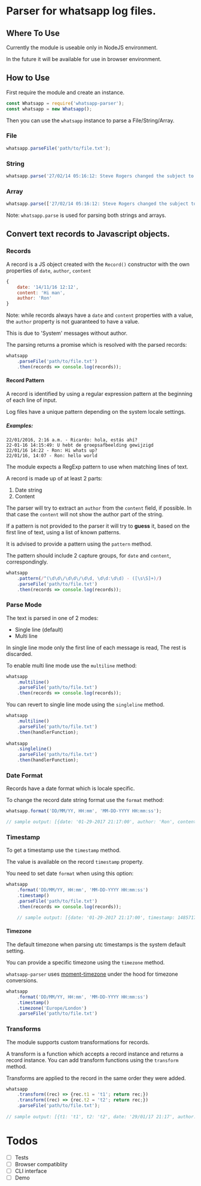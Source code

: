 ﻿# Parser for whatsapp log files.

## Where To Use
Currently the module is useable only in NodeJS environment.

In the future it will be available for use in browser environment.

## How to Use
First require the module and create an instance.

```js
const Whatsapp = require('whatsapp-parser');
const whatsapp = new Whatsapp();
```
Then you can use the `whatsapp` instance to parse a File/String/Array.

### File
```js
whatsapp.parseFile('path/to/file.txt');
```

### String
```js
whatsapp.parse('27/02/14 05:16:12: Steve Rogers changed the subject to "The Avengers"\n27/02/14 05:16:18: Tony Stark was added');
```

### Array
```js
whatsapp.parse(['27/02/14 05:16:12: Steve Rogers changed the subject to "The Avengers"', '27/02/14 05:16:18: Tony Stark was added']);
```

Note: `whatsapp.parse` is used for parsing both strings and arrays.

## Convert text records to Javascript objects.

### Records
A record is a JS object created with the `Record()` constructor with the own properties of `date`, `author`, `content`
```js
{
	date: '14/11/16 12:12',
	content: 'Hi man',
	author: 'Ron'
}
```

Note: while records always have a `date` and `content` properties with a value, the `author` property is not guaranteed
to have a value.

This is due to 'System' messages without author.

The parsing returns a promise which is resolved with the parsed records:
```js
whatsapp
	.parseFile('path/to/file.txt')
	.then(records => console.log(records));
```

#### Record Pattern
A record is identified by using a regular expression pattern at the beginning of each line of input.

Log files have a unique pattern depending on the system locale settings.

##### Examples:
```
22/01/2016, 2:16 a.m. - Ricardo: hola, estás ahí?
22-01-16 14:15:49: U hebt de groepsafbeelding gewijzigd
22/01/16 14:22 - Ron: Hi whats up?
22/01/16, 14:07 - Ron: hello world
```

The module expects a RegExp pattern to use when matching lines of text.

A record is made up of at least 2 parts:

1. Date string
2. Content

The parser will try to extract an `author` from the `content` field, if possible. 
In that case the `content` will not show the author part of the string.

If a pattern is not provided to the parser it will try to **guess** it, based on the first line of text, using a list of known patterns.

It is advised to provide a pattern using the `pattern` method.

The pattern should include 2 capture groups, for `date` and `content`, correspondingly.

```js
whatsapp
	.pattern(/^(\d\d\/\d\d\/\d\d, \d\d:\d\d) - ([\s\S]+)/)
	.parseFile('path/to/file.txt')
	.then(records => console.log(records));
```

### Parse Mode
The text is parsed in one of 2 modes: 
- Single line (default)
- Multi line

In single line mode only the first line of each message is read,
The rest is discarded.

To enable multi line mode use the `multiline` method:
```js
whatsapp
	.multiline()
	.parseFile('path/to/file.txt')
	.then(records => console.log(records));
```

You can revert to single line mode using the `singleline` method.
```js
whatsapp
	.multiline()
	.parseFile('path/to/file.txt')
	.then(handlerFunction);
	
whatsapp
	.singleline()
	.parseFile('path/to/file.txt')
	.then(handlerFunction);
```

### Date Format
Records have a date format which is locale specific.

To change the record date string format use the `format` method:
```js
whatsapp.format('DD/MM/YY, HH:mm', 'MM-DD-YYYY HH:mm:ss');

// sample output: [{date: '01-29-2017 21:17:00', author: 'Ron', content: 'foo'}]
```

### Timestamp
To get a timestamp use the `timestamp` method.

The value is available on the record `timestamp` property.

You need to set date `format` when using this option:

```js
whatsapp
	.format('DD/MM/YY, HH:mm', 'MM-DD-YYYY HH:mm:ss')
	.timestamp()
	.parseFile('path/to/file.txt')
	.then(records => console.log(records));

	// sample output: [{date: '01-29-2017 21:17:00', timestamp: 1485717420000, author: 'Ron', content: 'foo'}]
```

#### Timezone
The default timezone when parsing utc timestamps is the system default setting.

You can provide a specific timezone using the `timezone` method.

`whatsapp-parser` uses [moment-timezone](http://momentjs.com/timezone/) under the hood for timezone conversions.

```js
whatsapp
	.format('DD/MM/YY, HH:mm', 'MM-DD-YYYY HH:mm:ss')
	.timestamp()
	.timezone('Europe/London')
	.parseFile('path/to/file.txt')
```

### Transforms
The module supports custom transformations for records.

A transform is a function which accepts a record instance and returns a record instance.
You can add transform functions using the `transform` method.

Transforms are applied to the record in the same order they were added.

```js
whatsapp
	.transform((rec) => {rec.t1 = 't1'; return rec;})
	.transform((rec) => {rec.t2 = 't2'; return rec;})
	.parseFile('path/to/file.txt');
	
// sample output: [{t1: 't1', t2: 't2', date: '29/01/17 21:17', author: 'Ron', content: 'foo'}]
```

# Todos
- [ ] Tests
- [ ] Browser compatiblity
- [ ] CLI interface
- [ ] Demo
